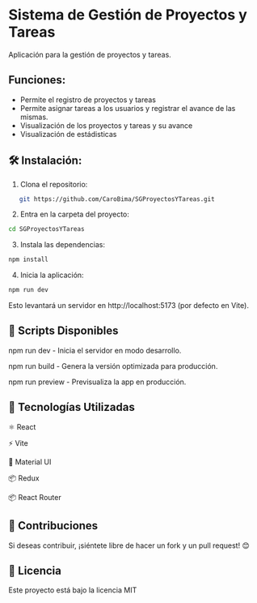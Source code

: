 # Sistema de Gestión de Proyectos y Tareas

Aplicación para la gestión de proyectos y tareas. 

## Funciones:
* Permite el registro de proyectos y tareas
* Permite asignar tareas a los usuarios y registrar el avance de las mismas.
* Visualización de los proyectos y tareas y su avance
* Visualización de estádisticas

## 🛠️ Instalación:

1. Clona el repositorio:

```sh
   git https://github.com/CaroBima/SGProyectosYTareas.git
```

2. Entra en la carpeta del proyecto:
```sh
cd SGProyectosYTareas
```

3. Instala las dependencias:
```sh
npm install
```

4. Inicia la aplicación:
```sh
npm run dev
```

Esto levantará un servidor en http://localhost:5173 (por defecto en Vite).


## 📜 Scripts Disponibles

npm run dev - Inicia el servidor en modo desarrollo.

npm run build - Genera la versión optimizada para producción.

npm run preview - Previsualiza la app en producción.


## 🚀 Tecnologías Utilizadas

⚛️ React

⚡ Vite

🎨 Material UI

📦 Redux

📦 React Router


## 📌 Contribuciones
Si deseas contribuir, ¡siéntete libre de hacer un fork y un pull request! 😊

## 📜 Licencia
Este proyecto está bajo la licencia MIT